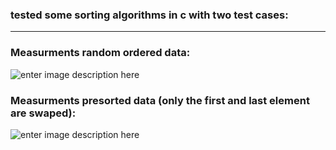 ### tested some sorting algorithms in c with two test cases:

-------

### **Measurments random ordered data:**

![enter image description here](https://i.ibb.co/xCbQtq4/plotunsorted.png)

### **Measurments presorted data (only the first and last element are swaped):**
  
![enter image description here](https://i.ibb.co/CB1qmrT/plotsorted.png)
